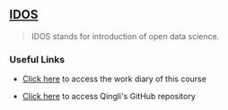 [IDOS](https://mooc.helsinki.fi/course/view.php?id=158#section-0) 
-----
> IDOS stands for introduction of open data science.

### Useful Links

+ [Click here](https://qingliguo.github.io/IODS-project/) to access the work diary of this course

+ [Click here](https://github.com/QingliGuo/IODS-project) to access Qingli's GitHub repository
